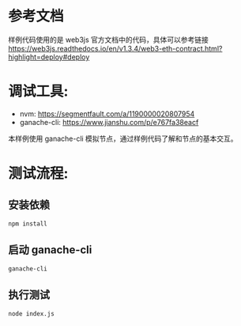 # 参考文档
样例代码使用的是 web3js 官方文档中的代码，具体可以参考链接 https://web3js.readthedocs.io/en/v1.3.4/web3-eth-contract.html?highlight=deploy#deploy

# 调试工具:
 - nvm: https://segmentfault.com/a/1190000020807954
 - ganache-cli: https://www.jianshu.com/p/e767fa38eacf

本样例使用 ganache-cli 模拟节点，通过样例代码了解和节点的基本交互。

# 测试流程:
## 安装依赖
```
npm install
```

## 启动 ganache-cli
```
ganache-cli
```

## 执行测试
```
node index.js
```